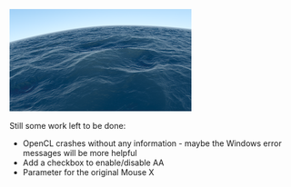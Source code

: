 

<!-- +++ DO NOT REMOVE THIS COMMENT +++ DO NOT ADD OR EDIT ANY TEXT BEFORE THIS LINE +++ IT WOULD BE A REALLY BAD IDEA +++ -->

![thumbnail](Seascape.png "Seascape Thumb")

Still some work left to be done:
- OpenCL crashes without any information - maybe the Windows error messages will be more helpful
- Add a checkbox to enable/disable AA
- Parameter for the original Mouse X

<!-- +++ DO NOT REMOVE THIS COMMENT +++ DO NOT EDIT ANY TEXT THAT COMES AFTER THIS LINE +++ TRUST ME: JUST DON'T DO IT +++ -->

